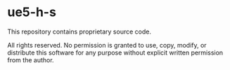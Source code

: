 # ue5-h-s

This repository contains proprietary source code.

All rights reserved. No permission is granted to use, copy, modify, or distribute this software for any purpose without explicit written permission from the author.
